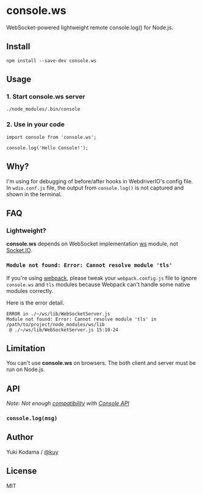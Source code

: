 # console.ws

WebSocket-powered lightweight remote console.log() for Node.js.

## Install

```
npm install --save-dev console.ws
```

## Usage

### 1. Start console.ws server

```
./node_modules/.bin/console
```

### 2. Use in your code

```es6
import console from 'console.ws';

console.log('Hello Console!');
```

## Why?

I'm using for debugging of before/after hooks in WebdriverIO's config file.
In `wdio.conf.js` file, the output from `console.log()` is not captured and shown in the terminal.

## FAQ

### Lightweight?

**console.ws** depends on WebSocket implementation [ws](https://github.com/websockets/ws) module, not [Socket.IO](http://socket.io/).

### `Module not found: Error: Cannot resolve module 'tls'`

If you're using [webpack](https://webpack.github.io/), please tweak your `webpack.config.js` file
to ignore `console.ws` and `tls` modules because Webpack can't handle some native modules correctly.

Here is the error detail.

```
ERROR in ./~/ws/lib/WebSocketServer.js
Module not found: Error: Cannot resolve module 'tls' in /path/to/project/node_modules/ws/lib
 @ ./~/ws/lib/WebSocketServer.js 15:10-24
```

## Limitation

You can't use **console.ws** on browsers. The both client and server must be run on Node.js.

## API

*Note: Not enough [compatibility](https://github.com/kuy/console.ws/issues/2) with [Console API](https://developer.mozilla.org/en-US/docs/Web/API/Console)*

### `console.log(msg)`

## Author

Yuki Kodama / [@kuy](https://twitter.com/kuy)

## License

MIT
